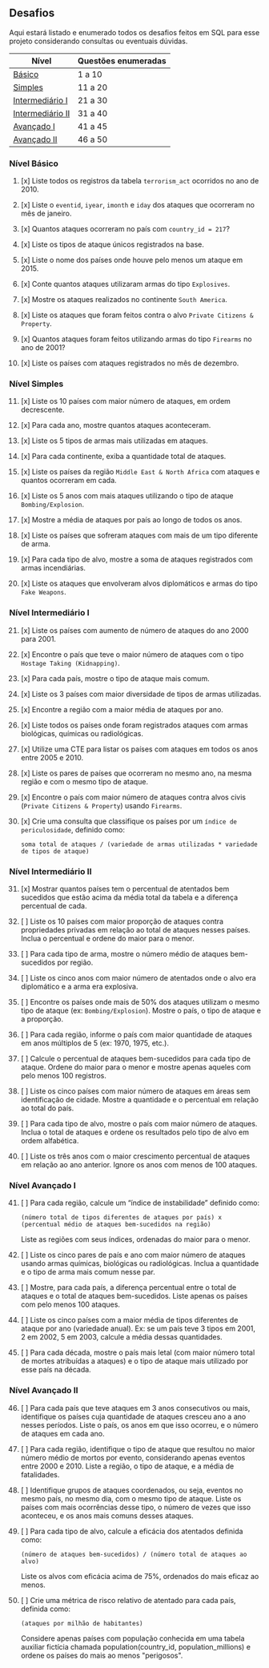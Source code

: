## Desafios
Aqui estará listado e enumerado todos os desafios feitos em SQL para esse projeto considerando consultas ou eventuais dúvidas.

| Nível | Questões enumeradas |
|-|-|
| [Básico](#nível-básico) | 1 a 10 |
| [Simples](#nível-simples) | 11 a 20 |
| [Intermediário I](#nível-intermediário-i) | 21 a 30 |
| [Intermediário II](#nível-intermediário-ii) | 31 a 40 |
| [Avançado I](#nível-avançado-i) | 41 a 45 |
| [Avançado II](#nível-avançado-ii) | 46 a 50 |

### Nível Básico
1. [x] Liste todos os registros da tabela `terrorism_act` ocorridos no ano de 2010.

2. [x] Liste o `eventid`, `iyear`, `imonth` e `iday` dos ataques que ocorreram no mês de janeiro.

3. [x] Quantos ataques ocorreram no país com `country_id = 217`?

4. [x] Liste os tipos de ataque únicos registrados na base.

5. [x] Liste o nome dos países onde houve pelo menos um ataque em 2015.

6. [x] Conte quantos ataques utilizaram armas do tipo `Explosives`.

7. [x] Mostre os ataques realizados no continente `South America`.

8. [x] Liste os ataques que foram feitos contra o alvo `Private Citizens & Property`.

9. [x] Quantos ataques foram feitos utilizando armas do tipo `Firearms` no ano de 2001?

10. [x] Liste os países com ataques registrados no mês de dezembro.

### Nível Simples
11. [x] Liste os 10 países com maior número de ataques, em ordem decrescente.

12. [x] Para cada ano, mostre quantos ataques aconteceram.

13. [x] Liste os 5 tipos de armas mais utilizadas em ataques.

14. [x] Para cada continente, exiba a quantidade total de ataques.

15. [x] Liste os países da região `Middle East & North Africa` com ataques e quantos ocorreram em cada.

16. [x] Liste os 5 anos com mais ataques utilizando o tipo de ataque `Bombing/Explosion`.

17. [x] Mostre a média de ataques por país ao longo de todos os anos.

18. [x] Liste os países que sofreram ataques com mais de um tipo diferente de arma.

19. [x] Para cada tipo de alvo, mostre a soma de ataques registrados com armas incendiárias.

20. [x] Liste os ataques que envolveram alvos diplomáticos e armas do tipo `Fake Weapons`.

### Nível Intermediário I
21. [x] Liste os países com aumento de número de ataques do ano 2000 para 2001.

22. [x] Encontre o país que teve o maior número de ataques com o tipo `Hostage Taking (Kidnapping)`.

23. [x] Para cada país, mostre o tipo de ataque mais comum.

24. [x] Liste os 3 países com maior diversidade de tipos de armas utilizadas.

25. [x] Encontre a região com a maior média de ataques por ano.

26. [x] Liste todos os países onde foram registrados ataques com armas biológicas, químicas ou radiológicas.

27. [x] Utilize uma CTE para listar os países com ataques em todos os anos entre 2005 e 2010.

28. [x] Liste os pares de países que ocorreram no mesmo ano, na mesma região e com o mesmo tipo de ataque.

29. [x] Encontre o país com maior número de ataques contra alvos civis (`Private Citizens & Property`) usando `Firearms`.

30. [x] Crie uma consulta que classifique os países por um `índice de periculosidade`, definido como:
    ```
    soma total de ataques / (variedade de armas utilizadas * variedade de tipos de ataque)
    ``` 

### Nível Intermediário II
31. [x] Mostrar quantos países tem o percentual de atentados bem sucedidos que estão acima da média total da tabela e a diferença percentual de cada.

32. [ ] Liste os 10 países com maior proporção de ataques contra propriedades privadas em relação ao total de ataques nesses países. Inclua o percentual e ordene do maior para o menor.

33. [ ] Para cada tipo de arma, mostre o número médio de ataques bem-sucedidos por região.

34. [ ] Liste os cinco anos com maior número de atentados onde o alvo era diplomático e a arma era explosiva.

35. [ ] Encontre os países onde mais de 50% dos ataques utilizam o mesmo tipo de ataque (ex: `Bombing/Explosion`). Mostre o país, o tipo de ataque e a proporção.

36. [ ] Para cada região, informe o país com maior quantidade de ataques em anos múltiplos de 5 (ex: 1970, 1975, etc.).

37. [ ] Calcule o percentual de ataques bem-sucedidos para cada tipo de ataque. Ordene do maior para o menor e mostre apenas aqueles com pelo menos 100 registros.

38. [ ] Liste os cinco países com maior número de ataques em áreas sem identificação de cidade. Mostre a quantidade e o percentual em relação ao total do país.

39. [ ] Para cada tipo de alvo, mostre o país com maior número de ataques. Inclua o total de ataques e ordene os resultados pelo tipo de alvo em ordem alfabética.

40. [ ] Liste os três anos com o maior crescimento percentual de ataques em relação ao ano anterior. Ignore os anos com menos de 100 ataques.

### Nível Avançado I
41. [ ] Para cada região, calcule um “índice de instabilidade” definido como:
    ```
    (número total de tipos diferentes de ataques por país) x (percentual médio de ataques bem-sucedidos na região)
    ```
    Liste as regiões com seus índices, ordenadas do maior para o menor.

42. [ ] Liste os cinco pares de país e ano com maior número de ataques usando armas químicas, biológicas ou radiológicas. Inclua a quantidade e o tipo de arma mais comum nesse par.

43. [ ] Mostre, para cada país, a diferença percentual entre o total de ataques e o total de ataques bem-sucedidos. Liste apenas os países com pelo menos 100 ataques.

44. [ ] Liste os cinco países com a maior média de tipos diferentes de ataque por ano (variedade anual).
    Ex: se um país teve 3 tipos em 2001, 2 em 2002, 5 em 2003, calcule a média dessas quantidades.

45. [ ] Para cada década, mostre o país mais letal (com maior número total de mortes atribuídas a ataques) e o tipo de ataque mais utilizado por esse país na década.

### Nível Avançado II
46. [ ] Para cada país que teve ataques em 3 anos consecutivos ou mais, identifique os países cuja quantidade de ataques cresceu ano a ano nesses períodos. Liste o país, os anos em que isso ocorreu, e o número de ataques em cada ano.

47. [ ] Para cada região, identifique o tipo de ataque que resultou no maior número médio de mortos por evento, considerando apenas eventos entre 2000 e 2010. Liste a região, o tipo de ataque, e a média de fatalidades.

48. [ ] Identifique grupos de ataques coordenados, ou seja, eventos no mesmo país, no mesmo dia, com o mesmo tipo de ataque. Liste os países com mais ocorrências desse tipo, o número de vezes que isso aconteceu, e os anos mais comuns desses ataques.

49. [ ] Para cada tipo de alvo, calcule a eficácia dos atentados definida como:
    ```
    (número de ataques bem-sucedidos) / (número total de ataques ao alvo)
    ```
    Liste os alvos com eficácia acima de 75%, ordenados do mais eficaz ao menos.

50. [ ] Crie uma métrica de risco relativo de atentado para cada país, definida como:
    ```
    (ataques por milhão de habitantes)
    ```
    Considere apenas países com população conhecida em uma tabela auxiliar fictícia chamada population(country_id, population_millions) e ordene os países do mais ao menos "perigosos".
